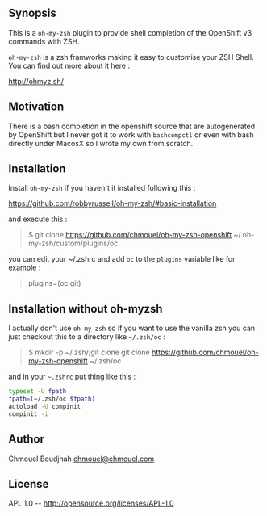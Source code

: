## Synopsis

This is a `oh-my-zsh` plugin to provide shell completion of the OpenShift v3 commands with ZSH.

`oh-my-zsh` is a zsh framworks making it easy to customise your ZSH Shell. You can find out more about it here :

http://ohmyz.sh/

## Motivation

There is a bash completion in the openshift source that are autogenerated by OpenShift but I never got it to work with `bashcompctl`  or even with bash directly under MacosX so I wrote my own from scratch.

## Installation

Install `oh-my-zsh` if you haven't it installed following this :

https://github.com/robbyrussell/oh-my-zsh/#basic-installation

and execute this :

> $ git clone https://github.com/chmouel/oh-my-zsh-openshift ~/.oh-my-zsh/custom/plugins/oc

you can edit your ~/.zshrc and add `oc` to the `plugins` variable like for example :

> plugins=(oc git)

## Installation without oh-myzsh

I actually don't use `oh-my-zsh` so if you want to use the vanilla zsh you can just checkout this to a directory  like `~/.zsh/oc`  :

> $ mkdir -p ~/.zsh/;git clone  git clone https://github.com/chmouel/oh-my-zsh-openshift ~/.zsh/oc

and in your `~.zshrc` put thing like this :

```bash
typeset -U fpath
fpath=(~/.zsh/oc $fpath)
autoload -U compinit
compinit -i
```

## Author

Chmouel Boudjnah <chmouel@chmouel.com>

## License

APL 1.0 -- http://opensource.org/licenses/APL-1.0
